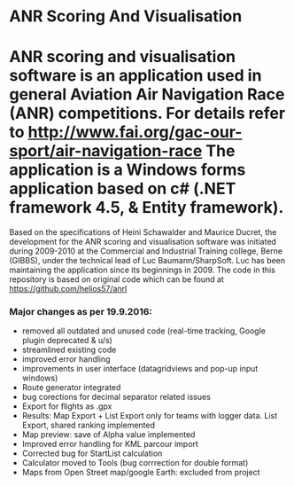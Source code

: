 # ANR Scoring And Visualisation
ANR scoring and visualisation software is an application used in general Aviation Air Navigation Race (ANR) competitions.
For details refer to http://www.fai.org/gac-our-sport/air-navigation-race
The application is a Windows forms application based on c# (.NET framework 4.5, & Entity framework).
============================================================================
Based on the specifications of Heini Schawalder and Maurice Ducret, the development for the ANR scoring and visualisation 
software was initiated during 2009-2010 at the Commercial and Industrial Training college, Berne (GIBBS), 
under the technical lead of Luc Baumann/SharpSoft. Luc has been maintaining the application since its beginnings in 2009.
The code in this repository is based on original code which can be found at https://github.com/helios57/anrl
 
### Major changes as per 19.9.2016:
- removed all outdated and unused code (real-time tracking, Google plugin deprecated & u/s)
- streamlined existing code
- improved error handling
- improvements in user interface (datagridviews and pop-up input windows)
- Route generator integrated
- bug corections for decimal separator related issues
- Export for flights as .gpx
- Results: Map Export + List Export only for teams with logger data. List Export, shared ranking implemented
- Map preview: save of Alpha value implemented
- Improved error handling for KML parcour import
- Corrected bug for StartList calculation
- Calculator moved to Tools (bug corrrection for double format)
- Maps from Open Street map/google Earth: excluded from project 
 
